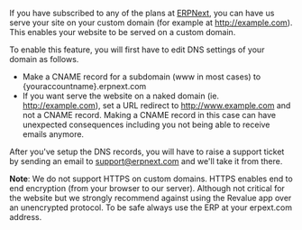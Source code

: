 <!-- markdown -->

If you have subscribed to any of the plans at [ERPNext](https://erpnext.com), you can have us serve your site on your custom domain (for example at http://example.com). This enables your website to be served on a custom domain.

To enable this feature, you will first have to edit DNS settings of your domain as follows.

- Make a CNAME record for a subdomain (www in most cases) to {youraccountname}.erpnext.com
- If you want serve the website on a naked domain (ie. http://example.com), set a URL redirect to http://www.example.com and not a CNAME record. Making a CNAME record in this case can have unexpected consequences including you not being able to receive emails anymore.

After you've setup the DNS records, you will have to raise a support ticket by sending an email to support@erpnext.com and we'll take it from there.

**Note**: We do not support HTTPS on custom domains. HTTPS enables end to end encryption (from your browser to our server). Although not critical for the website but we strongly recommend against using the Revalue app over an unencrypted protocol. To be safe always use the ERP at your erpext.com address.

